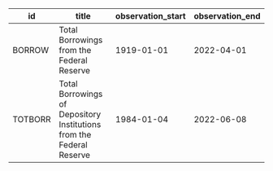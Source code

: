 | id      | title                                                                | observation_start   | observation_end   |
|---------|----------------------------------------------------------------------|---------------------|-------------------|
| BORROW  | Total Borrowings from the Federal Reserve                            | 1919-01-01          | 2022-04-01        |
| TOTBORR | Total Borrowings of Depository Institutions from the Federal Reserve | 1984-01-04          | 2022-06-08        |